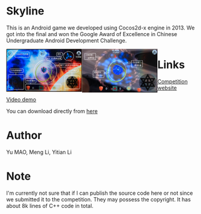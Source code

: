 # Skyline

This is an Android game we developed using Cocos2d-x engine in 2013. We got into the final and won the Google Award of Excellence in Chinese Undergraduate Android Development Challenge. 

<div>
<img src="/img/Skyline-1.png" width="40%" height="40%" style="float:left">
<img src="/img/Skyline-2.png" width="40%" height="40%" style="float:left">
</div>

# Links
[Competition website](http://www.google.cn/university/androidchallenge/2013/index.html)

[Video demo](https://youtu.be/NgCPRy1-j3A)

You can download directly from [here](http://www.google.cn/university/androidchallenge/2013/files/Skyline.apk.zip)

# Author
Yu MAO, Meng Li, Yitian Li

# Note
I'm currently not sure that if I can publish the source code here or not since we submitted it to the competition. They may possess the copyright. It has about 8k lines of C++ code in total.

